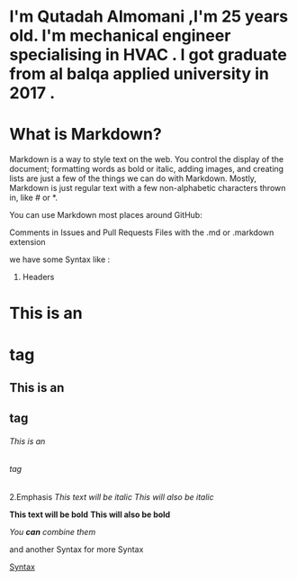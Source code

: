 # I'm Qutadah Almomani ,I'm 25 years old. I'm mechanical engineer specialising in HVAC . I got graduate from al balqa applied university in 2017 .

# What is Markdown?
Markdown is a way to style text on the web. You control the display of the document; formatting words as bold or italic, adding images, and creating lists are just a few of the things we can do with Markdown. Mostly, Markdown is just regular text with a few non-alphabetic characters thrown in, like # or *.

You can use Markdown most places around GitHub:

Comments in Issues and Pull Requests
Files with the .md or .markdown extension

we have some Syntax like :

1. Headers
# This is an <h1> tag
## This is an <h2> tag
###### This is an <h6> tag
  
  
2.Emphasis
*This text will be italic*
_This will also be italic_

**This text will be bold**
__This will also be bold__

_You **can** combine them_
  
  and another Syntax for more Syntax 
  
  [Syntax](https://guides.github.com/features/mastering-markdown/)

